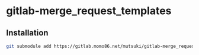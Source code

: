# gitlab-merge_request_templates

## Installation

```bash
git submodule add https://gitlab.momo86.net/mutsuki/gitlab-merge_request_templates .gitlab
```
